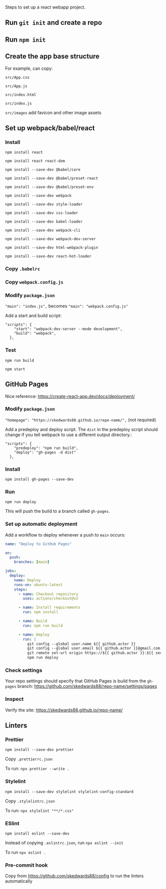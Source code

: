 Steps to set up a react webapp project.

## Run `git init` and create a repo

## Run `npm init`

## Create the app base structure

For example, can copy:

`src/App.css`

`src/App.js`

`src/index.html`

`src/index.js`

`src/images` add favicon and other image assets

## Set up webpack/babel/react

### Install

`npm install react`

`npm install react react-dom`

`npm install --save-dev @babel/core`

`npm install --save-dev @babel/preset-react`

`npm install --save-dev @babel/preset-env`

`npm install --save-dev webpack`

`npm install --save-dev style-loader`

`npm install --save-dev css-loader`

`npm install --save-dev babel-loader`

`npm install --save-dev webpack-cli`

`npm install --save-dev webpack-dev-server`

`npm install --save-dev html-webpack-plugin`

`npm install --save-dev react-hot-loader`

### Copy `.babelrc`

### Copy `webpack.config.js`

### Modify `package.json`

`"main": "index.js",` becomes `"main": "webpack.config.js"`

Add a start and build script:

```
"scripts": {
    "start": "webpack-dev-server --mode development",
    "build": "webpack",
  },
```

### Test

`npm run build`

`npm start`

## GitHub Pages

Nice reference: https://create-react-app.dev/docs/deployment/

### Modify `package.json`

`"homepage": "https://skedwards88.github.io/repo-name/",` (not required)

Add a predeploy and deploy script. The `dist` in the predeploy script should change if you tell webpack to use a different output directory.:

```
"scripts": {
    "predeploy": "npm run build",
    "deploy": "gh-pages -d dist"
  },
```

### Install

`npm install gh-pages --save-dev`

### Run

`npm run deploy`

This will push the build to a branch called `gh-pages`.

### Set up automatic deployment

Add a workflow to deploy whenever a push to `main` occurs:

```yaml
name: "Deploy to GitHub Pages"

on:
  push:
    branches: [main]

jobs:
  deploy:
    name: Deploy
    runs-on: ubuntu-latest
    steps:
      - name: Checkout repository
        uses: actions/checkout@v2

      - name: Install requirements
        run: npm install

      - name: Build
        run: npm run build

      - name: Deploy
        run: |
          git config --global user.name ${{ github.actor }}
          git config --global user.email ${{ github.actor }}@gmail.com
          git remote set-url origin https://${{ github.actor }}:${{ secrets.GITHUB_TOKEN }}@github.com/${{ github.repository }}
          npm run deploy
```

### Check settings

Your repo settings should specify that GitHub Pages is build from the `gh-pages` branch: https://github.com/skedwards88/repo-name/settings/pages

### Inspect

Verify the site: https://skedwards88.github.io/repo-name/

## Linters

### Prettier

`npm install --save-dev prettier`

Copy `.prettierrc.json`

To run: `npx prettier --write .`

### Stylelint

`npm install --save-dev stylelint stylelint-config-standard`

Copy `.stylelintrc.json`

To run: `npx stylelint "**/*.css"`

### ESlint

`npm install eslint --save-dev`

Instead of copying `.eslintrc.json`, run `npx eslint --init`

To run `npx eslint .`

### Pre-commit hook

Copy from https://github.com/skedwards88/config to run the linters automatically
